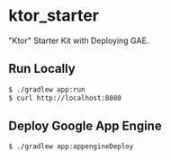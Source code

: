 # ktor_starter
"Ktor" Starter Kit with Deploying GAE.

## Run Locally

```sh
$ ./gradlew app:run
$ curl http://localhost:8080
```

## Deploy Google App Engine

```sh
$ ./gradlew app:appengineDeploy
```
